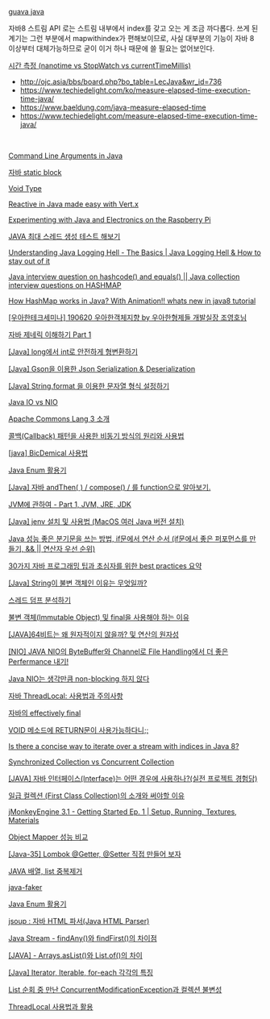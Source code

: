 
[guava java](https://recordsoflife.tistory.com/646)
<br/>


자바8 스트림 API 로는 스트림 내부에서 index를 갖고 오는 게 조금 까다롭다. 쓰게 된 계기는 그런 부분에서 mapwithindex가 편해보이므로, 사실 대부분의 기능이 자바 8 이상부터 대체가능하므로
굳이 이거 하나 때문에 쓸 필요는 없어보인다.

[시간 측정 (nanotime vs StopWatch vs currentTimeMillis)]()

- http://ojc.asia/bbs/board.php?bo_table=LecJava&wr_id=736
- https://www.techiedelight.com/ko/measure-elapsed-time-execution-time-java/
- https://www.baeldung.com/java-measure-elapsed-time
- https://www.techiedelight.com/measure-elapsed-time-execution-time-java/


<br/>

[Command Line Arguments in Java](https://www.youtube.com/watch?v=Up17-azeuyE&list=PLiLLi47PCMPjvVIba_5Tzl--QqblJkpnZ&index=2&ab_channel=NesoAcademy)
<br/>

[자바 static block]()
<br/>

[Void Type]()
<br/>

[Reactive in Java made easy with Vert.x](https://www.youtube.com/watch?v=o_P-KdP92Fw&list=PLiLLi47PCMPjvVIba_5Tzl--QqblJkpnZ&index=3&ab_channel=ManningPublications)
<br/>

[Experimenting with Java and Electronics on the Raspberry Pi](https://www.youtube.com/watch?v=yKuFmgmPb7E&list=PLiLLi47PCMPjvVIba_5Tzl--QqblJkpnZ&index=23&ab_channel=IntelliJIDEAbyJetBrains)
<br/>

[JAVA 최대 스레드 생성 테스트 해보기](https://www.youtube.com/watch?v=arMtV397x0A&list=PLiLLi47PCMPjvVIba_5Tzl--QqblJkpnZ&index=53&ab_channel=WhaTap)
<br/>



[Understanding Java Logging Hell - The Basics | Java Logging Hell & How to stay out of it](https://www.youtube.com/watch?v=czPt3UFSK4Q&list=PLiLLi47PCMPjvVIba_5Tzl--QqblJkpnZ&index=55&ab_channel=MarcoBehler)
<br/>

[Java interview question on hashcode() and equals() || Java collection interview questions on HASHMAP](https://www.youtube.com/watch?v=Nr56SlbMed4&list=PLiLLi47PCMPjvVIba_5Tzl--QqblJkpnZ&index=56&ab_channel=SeleniumExpress)
<br/>



[How HashMap works in Java? With Animation!! whats new in java8 tutorial](https://www.youtube.com/watch?v=c3RVW3KGIIE&list=PLiLLi47PCMPjvVIba_5Tzl--QqblJkpnZ&index=57&ab_channel=Ranjithramachandran)
<br/>

[[우아한테크세미나] 190620 우아한객체지향 by 우아한형제들 개발실장 조영호님](https://www.youtube.com/watch?v=dJ5C4qRqAgA&list=PLiLLi47PCMPjvVIba_5Tzl--QqblJkpnZ&index=183&ab_channel=%EC%9A%B0%EC%95%84%ED%95%9CTech)
<br/>



[자바 제네릭 이해하기 Part 1](https://yaboong.github.io/java/2019/01/19/java-generics-1/)
<br/>

[[Java] long에서 int로 안전하게 형변환하기](https://blog.jiniworld.me/68?category=850142)
<br/>

[[Java] Gson을 이용한 Json Serialization & Deserialization](https://blog.jiniworld.me/158?category=850142)
<br/>

[[Java] String.format 을 이용한 문자열 형식 설정하기](https://blog.jiniworld.me/68?category=850142)
<br/>

[Java IO vs NIO](https://www.baeldung.com/java-io-vs-nio)
<br/>


[Apache Commons Lang 3 소개](https://recordsoflife.tistory.com/474)
<br/>


[콜백(Callback) 패턴을 사용한 비동기 방식의 원리와 사용법](https://codevang.tistory.com/187?category=827591)
<br/>

[[java] BicDemical 사용법](https://blog.naver.com/simpolor/221827550231)
<br/>


[Java Enum 활용기](https://ehdvudee.tistory.com/33)
<br/>

[[Java] 자바 andThen( ) / compose() / 를 function으로 알아보기.](https://seeminglyjs.tistory.com/250?category=1145008)
<br/>

[JVM에 관하여 - Part 1, JVM, JRE, JDK](https://tecoble.techcourse.co.kr/post/2021-07-12-jvm-jre-jdk/)
<br/>

[[Java] jenv 설치 및 사용법 (MacOS 여러 Java 버전 설치)](https://inma.tistory.com/157)
<br/>



[Java 성능 좋은 분기문을 쓰는 방법, if문에서 연산 순서 (if문에서 좋은 퍼포먼스를 만들기, && || 연산자 우선 순위)](https://jeong-pro.tistory.com/138?category=793347)
<br/>

[30가지 자바 프로그래밍 팁과 초심자를 위한 best practices 요약](https://hopers.tistory.com/entry/30%EA%B0%80%EC%A7%80-%EC%9E%90%EB%B0%94-%ED%94%84%EB%A1%9C%EA%B7%B8%EB%9E%98%EB%B0%8D-%ED%8C%81%EA%B3%BC-%EC%B4%88%EC%8B%AC%EC%9E%90%EB%A5%BC-%EC%9C%84%ED%95%9C-best-practices-%EC%9A%94%EC%95%BD)
<br/>


[[Java] String이 불변 객체인 이유는 무엇일까?](https://devlog-wjdrbs96.tistory.com/247)
<br/>

[스레드 덤프 분석하기](https://d2.naver.com/helloworld/10963)
<br/>

[ 불변 객체(Immutable Object) 및 final을 사용해야 하는 이유](https://mangkyu.tistory.com/131)
<br/>

[[JAVA]64비트는 왜 원자적이지 않을까? 및 연산의 원자성](https://junghyungil.tistory.com/m/126)
<br/>

[[NIO] JAVA NIO의 ByteBuffer와 Channel로 File Handling에서 더 좋은 Perfermance 내기!](http://eincs.com/2009/08/java-nio-bytebuffer-channel-file/)


[Java NIO는 생각만큼 non-blocking 하지 않다](https://homoefficio.github.io/2016/08/06/Java-NIO%EB%8A%94-%EC%83%9D%EA%B0%81%EB%A7%8C%ED%81%BC-non-blocking-%ED%95%98%EC%A7%80-%EC%95%8A%EB%8B%A4/)

[자바 ThreadLocal: 사용법과 주의사항](https://madplay.github.io/post/java-threadlocal)

[자바의 effectively final](https://madplay.github.io/post/effectively-final-in-java)

[VOID 메소드에 RETURN문이 사용가능하다니;;](https://kyeomstar.tistory.com/98 )

[Is there a concise way to iterate over a stream with indices in Java 8?](https://stackoverflow.com/questions/18552005/is-there-a-concise-way-to-iterate-over-a-stream-with-indices-in-java-8)

[Synchronized Collection vs Concurrent Collection](https://steady-coding.tistory.com/575)

[[JAVA] 자바 인터페이스(Interface)는 어떤 경우에 사용하나?(실전 프로젝트 경험담)](https://junspapa-itdev.tistory.com/36?category=782144)

[일급 컬렉션 (First Class Collection)의 소개와 써야할 이유](https://jojoldu.tistory.com/412)

[jMonkeyEngine 3.1 - Getting Started Ep. 1 | Setup, Running, Textures, Materials](https://www.youtube.com/watch?v=h6Xl3MRjMLM&ab_channel=JosephMontanez)

[Object Mapper 성능 비교](https://better-dev.netlify.app/java/2020/10/26/compare_objectmapper/)

[[Java-35] Lombok @Getter, @Setter 직접 만들어 보자](https://catch-me-java.tistory.com/49)

[JAVA 배열, list 중복제거](https://rian-yeji.github.io/study/java/2019/11/10/java-remove-overlap.html)

[java-faker](https://github.com/DiUS/java-faker)

[Java Enum 활용기](https://techblog.woowahan.com/2527/)

[jsoup : 자바 HTML 파서(Java HTML Parser)](https://offbyone.tistory.com/116)

[Java Stream - findAny()와 findFirst()의 차이점](https://codechacha.com/ko/java8-stream-difference-findany-findfirst/)

[[JAVA] - Arrays.asList()와 List.of()의 차이](https://kim-jong-hyun.tistory.com/31?category=868406)

[[Java] Iterator, Iterable, for-each 각각의 특징](https://soyeondev.tistory.com/60)

[List 순회 중 만난 ConcurrentModificationException과 컬렉션 불변성](https://m.blog.naver.com/tmondev/220393974518)

[ThreadLocal 사용법과 활용](https://javacan.tistory.com/entry/ThreadLocalUsage)

[]()

[]()

[]()